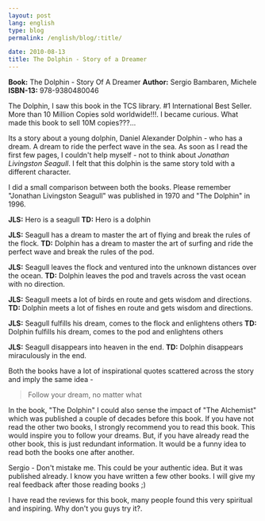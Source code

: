 ```yaml
---
layout: post
lang: english
type: blog
permalink: /english/blog/:title/

date: 2010-08-13
title: The Dolphin - Story of a Dreamer
---
```


**Book:** The Dolphin - Story Of A Dreamer
**Author:** Sergio Bambaren, Michele
**ISBN-13:** 978-9380480046

The Dolphin, I saw this book in the TCS library. #1 International Best Seller. More than 10 Million Copies sold worldwide!!!. I became curious. What made this book to sell 10M copies???...

Its a story about a young dolphin, Daniel Alexander Dolphin - who has a dream. A dream to ride the perfect wave in the sea. As soon as I read the first few pages, I couldn't help myself - not to think about *Jonathan Livingston Seagull*. I felt that this dolphin is the same story told with a different character.

I did a small comparison between both the books. Please remember "Jonathan Livingston Seagull" was published in 1970 and "The Dolphin" in 1996.

**JLS:** Hero is a seagull
**TD:** Hero is a dolphin

**JLS:** Seagull has a dream to master the art of flying and break the rules of the flock.
**TD:** Dolphin has a dream to master the art of surfing and ride the perfect wave and break the rules of the pod.

**JLS:** Seagull leaves the flock and ventured into the unknown distances over the ocean.
**TD:** Dolphin leaves the pod and travels across the vast ocean with no direction.

**JLS:** Seagull meets a lot of birds en route and gets wisdom and directions.
**TD:** Dolphin meets a lot of fishes en route and gets wisdom and directions.

**JLS:** Seagull fulfills his dream, comes to the flock and enlightens others
**TD:** Dolphin fulfills his dream, comes to the pod and enlightens others

**JLS:** Seagull disappears into heaven in the end.
**TD:** Dolphin disappears miraculously in the end.

Both the books have a lot of inspirational quotes scattered across the story and imply the same idea -

> Follow your dream, no matter what

In the book, "The Dolphin" I could also sense the impact of "The Alchemist" which was published a couple of decades before this book. If you have not read the other two books, I strongly recommend you to read this book. This would inspire you to follow your dreams. But, if you have already read the other book, this is just redundant information. It would be a funny idea to read both the books one after another.

Sergio - Don't mistake me. This could be your authentic idea. But it was published already. I know you have written a few other books. I will give my real feedback after those reading books ;)

I have read the reviews for this book, many people found this very spiritual and inspiring. Why don't you guys try it?.
